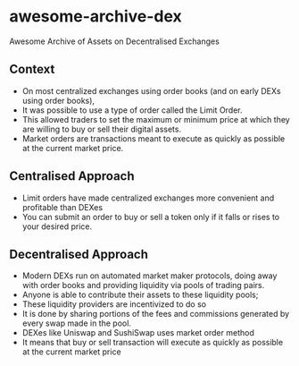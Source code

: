 # awesome-archive-dex
Awesome Archive of Assets on Decentralised Exchanges

## Context
- On most centralized exchanges using order books (and on early DEXs using order books), 
- It was possible to use a type of order called the Limit Order. 
- This allowed traders to set the maximum or minimum price at which they are willing to buy or sell their digital assets.
- Market orders are transactions meant to execute as quickly as possible at the current market price. 

## Centralised Approach
- Limit orders have made centralized exchanges more convenient and profitable than DEXes 
- You can submit an order to buy or sell a token only if it falls or rises to your desired price.

## Decentralised Approach 
- Modern DEXs run on automated market maker protocols, doing away with order books and providing liquidity via pools of trading pairs. 
- Anyone is able to contribute their assets to these liquidity pools; 
- These liquidity providers are incentivized to do so 
- It is done by sharing portions of the fees and commissions generated by every swap made in the pool.
- DEXes like Uniswap and SushiSwap uses market order method
- It means that buy or sell transaction will execute as quickly as possible at the current market price

